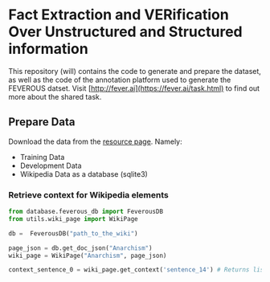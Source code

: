 # Fact Extraction and VERification Over Unstructured and Structured information

This repository (will) contains the code to generate and prepare the dataset, as well as the code of the annotation platform used to generate the FEVEROUS datset. Visit [http://fever.ai](https://fever.ai/task.html) to find out more about the shared task.

## Prepare Data
Download the data from the [resource page](https://fever.ai/resources.html). Namely:

* Training Data
* Development Data
* Wikipedia Data as a database (sqlite3)

### Retrieve context for Wikipedia elements

```python
from database.feverous_db import FeverousDB
from utils.wiki_page import WikiPage

db =  FeverousDB("path_to_the_wiki")

page_json = db.get_doc_json("Anarchism")
wiki_page = WikiPage("Anarchism", page_json)

context_sentence_0 = wiki_page.get_context('sentence_14') # Returns list of Wiki elements
```
